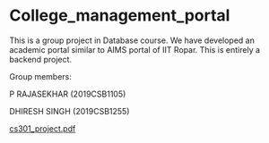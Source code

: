 # College_management_portal

This is a group project in Database course. We have developed an academic portal similar to AIMS portal of IIT Ropar. This is entirely a backend project.

Group members:

P RAJASEKHAR (2019CSB1105)

DHIRESH SINGH (2019CSB1255)

[cs301_project.pdf](https://github.com/Rajasekhar18110/College_management_portal/files/9634470/cs301_project.pdf)
